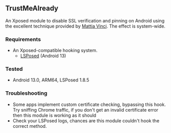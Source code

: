 ## TrustMeAlready
An Xposed module to disable SSL verification and pinning on Android using the excellent technique provided by [Mattia Vinci](https://techblog.mediaservice.net/2018/11/universal-android-ssl-check-bypass-2/). The effect is system-wide.

### Requirements
* An Xposed-compatible hooking system. 
    * [LSPosed](https://github.com/LSPosed/LSPosed) (Android 13)  

### Tested
* Android 13.0, ARM64, LSPosed 1.8.5

### Troubleshooting
* Some apps implement custom certificate checking, bypassing this hook. Try sniffing Chrome traffic, if you don't get an invalid certificate error then this module is working as it should
* Check your LSPosed logs, chances are this module couldn't hook the correct method.
